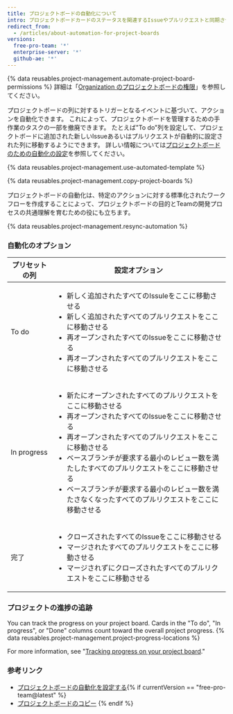 ```yaml
---
title: プロジェクトボードの自動化について
intro: プロジェクトボードカードのステータスを関連するIssueやプルリクエストと同期させておくために、自動化されたワークフローを設定できます。
redirect_from:
  - /articles/about-automation-for-project-boards
versions:
  free-pro-team: '*'
  enterprise-server: '*'
  github-ae: '*'
---
```


{% data reusables.project-management.automate-project-board-permissions %} 詳細は「[Organization のプロジェクトボードの権限](/articles/project-board-permissions-for-an-organization)」を参照してください。

プロジェクトボードの列に対するトリガーとなるイベントに基づいて、アクションを自動化できます。 これによって、プロジェクトボードを管理するための手作業のタスクの一部を撤廃できます。 たとえば"To do"列を設定して、プロジェクトボードに追加された新しいIssueあるいはプルリクエストが自動的に設定された列に移動するようにできます。 詳しい情報については[プロジェクトボードのための自動化の設定](/articles/configuring-automation-for-project-boards)を参照してください。

{% data reusables.project-management.use-automated-template %}

{% data reusables.project-management.copy-project-boards %}

プロジェクトボードの自動化は、特定のアクションに対する標準化されたワークフローを作成することによって、プロジェクトボードの目的とTeamの開発プロセスの共通理解を育むための役にも立ちます。

{% data reusables.project-management.resync-automation %}

### 自動化のオプション

| プリセットの列     | 設定オプション                   |
| ----------- | ------------------------- |
| To do       | <ul><li>新しく追加されたすべてのIssuleをここに移動させる</li><li>新しく追加されたすべてのプルリクエストをここに移動させる</li><li>再オープンされたすべてのIssueをここに移動させる</li><li>再オープンされたすべてのプルリクエストをここに移動させる</li></ul> |
| In progress | <ul><li>新たにオープンされたすべてのプルリクエストをここに移動させる</li><li>再オープンされたすべてのIssueをここに移動させる</li><li>再オープンされたすべてのプルリクエストをここに移動させる</li><li>ベースブランチが要求する最小のレビュー数を満たしたすべてのプルリクエストをここに移動させる</li><li>ベースブランチが要求する最小のレビュー数を満たさなくなったすべてのプルリクエストをここに移動させる</li></ul> |
| 完了          | <ul><li>クローズされたすべてのIssueをここに移動させる</li><li>マージされたすべてのプルリクエストをここに移動させる</li><li>マージされずにクローズされたすべてのプルリクエストをここに移動させる</li></ul> |

### プロジェクトの進捗の追跡

You can track the progress on your project board. Cards in the "To do", "In progress", or "Done" columns count toward the overall project progress. {% data reusables.project-management.project-progress-locations %}

For more information, see "[Tracking progress on your project board](/github/managing-your-work-on-github/tracking-progress-on-your-project-board)."

### 参考リンク
- [プロジェクトボードの自動化を設定する](/articles/configuring-automation-for-project-boards){% if currentVersion == "free-pro-team@latest" %}
- [プロジェクトボードのコピー](/articles/copying-a-project-board)
{% endif %}
